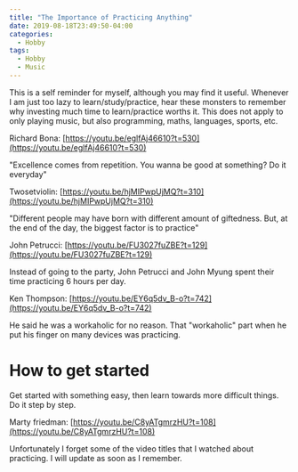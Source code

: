 ```yaml
---
title: "The Importance of Practicing Anything"
date: 2019-08-18T23:49:50-04:00
categories:
  - Hobby
tags:
  - Hobby
  - Music
---
```


This is a self reminder for myself, although you may find it useful. Whenever I am just too lazy to learn/study/practice, hear these monsters to remember why investing much time to learn/practice worths it. This does not apply to only playing music, but also programming, maths, languages, sports, etc.

Richard Bona: [https://youtu.be/eglfAj46610?t=530](https://youtu.be/eglfAj46610?t=530)

"Excellence comes from repetition. You wanna be good at something? Do it everyday"

Twosetviolin: [https://youtu.be/hjMIPwpUjMQ?t=310](https://youtu.be/hjMIPwpUjMQ?t=310)

"Different people may have born with different amount of giftedness. But, at the end of the day, the biggest factor is to practice"

John Petrucci: [https://youtu.be/FU3027fuZBE?t=129](https://youtu.be/FU3027fuZBE?t=129)

Instead of going to the party, John Petrucci and John Myung spent their time practicing 6 hours per day.


Ken Thompson: [https://youtu.be/EY6q5dv_B-o?t=742](https://youtu.be/EY6q5dv_B-o?t=742)

He said he was a workaholic for no reason. That "workaholic" part when he put his finger on many devices was practicing.

# How to get started

Get started with something easy, then learn towards more difficult things. Do it step by step.

Marty friedman: [https://youtu.be/C8yATgmrzHU?t=108](https://youtu.be/C8yATgmrzHU?t=108)

Unfortunately I forget some of the video titles that I watched about practicing. I will update as soon as I remember.